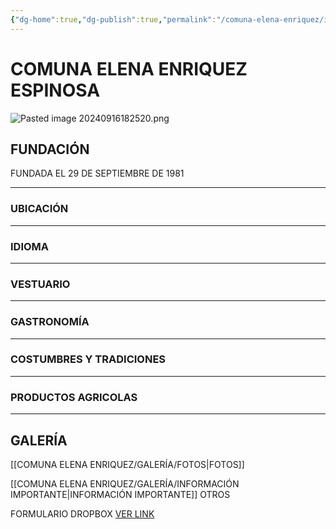 ```yaml
---
{"dg-home":true,"dg-publish":true,"permalink":"/comuna-elena-enriquez/inicio/","tags":["gardenEntry"],"dgPassFrontmatter":true}
---
```


# **COMUNA ELENA ENRIQUEZ ESPINOSA**

![Pasted image 20240916182520.png](/img/user/COMUNA%20ELENA%20ENRIQUEZ/GALER%C3%8DA/Pasted%20image%2020240916182520.png)

## FUNDACIÓN

FUNDADA EL 29 DE SEPTIEMBRE DE 1981 

---

### UBICACIÓN


---

### IDIOMA

---

### VESTUARIO

---

### GASTRONOMÍA


---


### COSTUMBRES Y TRADICIONES


---

### PRODUCTOS AGRICOLAS


---


## GALERÍA






[[COMUNA ELENA ENRIQUEZ/GALERÍA/FOTOS\|FOTOS]]




[[COMUNA ELENA ENRIQUEZ/GALERÍA/INFORMACIÓN IMPORTANTE\|INFORMACIÓN IMPORTANTE]]
OTROS



FORMULARIO DROPBOX 
[VER LINK](https://forms.gle/5gdZ9XxNBriC7zMKA)







